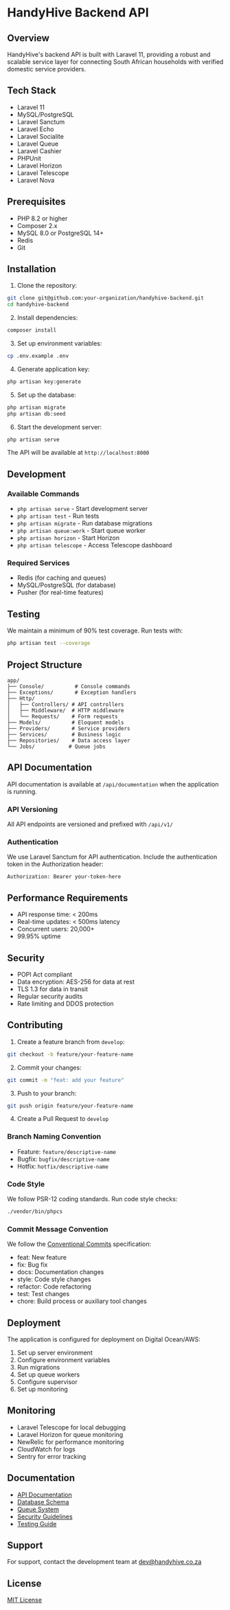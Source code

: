 # HandyHive Backend API

## Overview
HandyHive's backend API is built with Laravel 11, providing a robust and scalable service layer for connecting South African households with verified domestic service providers.

## Tech Stack
- Laravel 11
- MySQL/PostgreSQL
- Laravel Sanctum
- Laravel Echo
- Laravel Socialite
- Laravel Queue
- Laravel Cashier
- PHPUnit
- Laravel Horizon
- Laravel Telescope
- Laravel Nova

## Prerequisites
- PHP 8.2 or higher
- Composer 2.x
- MySQL 8.0 or PostgreSQL 14+
- Redis
- Git

## Installation

1. Clone the repository:
```bash
git clone git@github.com:your-organization/handyhive-backend.git
cd handyhive-backend
```

2. Install dependencies:
```bash
composer install
```

3. Set up environment variables:
```bash
cp .env.example .env
```

4. Generate application key:
```bash
php artisan key:generate
```

5. Set up the database:
```bash
php artisan migrate
php artisan db:seed
```

6. Start the development server:
```bash
php artisan serve
```

The API will be available at `http://localhost:8000`

## Development

### Available Commands
- `php artisan serve` - Start development server
- `php artisan test` - Run tests
- `php artisan migrate` - Run database migrations
- `php artisan queue:work` - Start queue worker
- `php artisan horizon` - Start Horizon
- `php artisan telescope` - Access Telescope dashboard

### Required Services
- Redis (for caching and queues)
- MySQL/PostgreSQL (for database)
- Pusher (for real-time features)

## Testing
We maintain a minimum of 90% test coverage. Run tests with:
```bash
php artisan test --coverage
```

## Project Structure
```
app/
├── Console/          # Console commands
├── Exceptions/       # Exception handlers
├── Http/
│   ├── Controllers/ # API controllers
│   ├── Middleware/  # HTTP middleware
│   └── Requests/    # Form requests
├── Models/          # Eloquent models
├── Providers/       # Service providers
├── Services/        # Business logic
├── Repositories/    # Data access layer
└── Jobs/           # Queue jobs
```

## API Documentation
API documentation is available at `/api/documentation` when the application is running.

### API Versioning
All API endpoints are versioned and prefixed with `/api/v1/`

### Authentication
We use Laravel Sanctum for API authentication. Include the authentication token in the Authorization header:
```
Authorization: Bearer your-token-here
```

## Performance Requirements
- API response time: < 200ms
- Real-time updates: < 500ms latency
- Concurrent users: 20,000+
- 99.95% uptime

## Security
- POPI Act compliant
- Data encryption: AES-256 for data at rest
- TLS 1.3 for data in transit
- Regular security audits
- Rate limiting and DDOS protection

## Contributing

1. Create a feature branch from `develop`:
```bash
git checkout -b feature/your-feature-name
```

2. Commit your changes:
```bash
git commit -m "feat: add your feature"
```

3. Push to your branch:
```bash
git push origin feature/your-feature-name
```

4. Create a Pull Request to `develop`

### Branch Naming Convention
- Feature: `feature/descriptive-name`
- Bugfix: `bugfix/descriptive-name`
- Hotfix: `hotfix/descriptive-name`

### Code Style
We follow PSR-12 coding standards. Run code style checks:
```bash
./vendor/bin/phpcs
```

### Commit Message Convention
We follow the [Conventional Commits](https://www.conventionalcommits.org/) specification:
- feat: New feature
- fix: Bug fix
- docs: Documentation changes
- style: Code style changes
- refactor: Code refactoring
- test: Test changes
- chore: Build process or auxiliary tool changes

## Deployment
The application is configured for deployment on Digital Ocean/AWS:
1. Set up server environment
2. Configure environment variables
3. Run migrations
4. Set up queue workers
5. Configure supervisor
6. Set up monitoring

## Monitoring
- Laravel Telescope for local debugging
- Laravel Horizon for queue monitoring
- NewRelic for performance monitoring
- CloudWatch for logs
- Sentry for error tracking

## Documentation
- [API Documentation](./docs/api.md)
- [Database Schema](./docs/database.md)
- [Queue System](./docs/queues.md)
- [Security Guidelines](./docs/security.md)
- [Testing Guide](./docs/testing.md)

## Support
For support, contact the development team at [dev@handyhive.co.za](mailto:dev@handyhive.co.za)

## License
[MIT License](./LICENSE)
